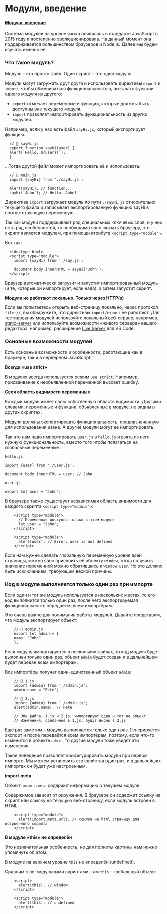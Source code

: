 # Модули, введение

#### [Модули, введение](https://learn.javascript.ru/modules-intro)

Система модулей на уровне языка появилась в стандарте JavaScript в 2015 году и постепенно эволюционировала. На данный
момент она поддерживается большинством браузеров и Node.js. Далее мы будем изучать именно её.

### Что такое модуль?

Модуль – это просто файл. Один скрипт – это один модуль.

Модули могут загружать друг друга и использовать директивы `export` и `import`, чтобы обмениваться функциональностью,
вызывать функции одного модуля из другого:

- `export` отмечает переменные и функции, которые должны быть доступны вне текущего модуля.
- `import` позволяет импортировать функциональность из других модулей.

Например, если у нас есть файл `sayHi.js`, который экспортирует функцию:

      // 📁 sayHi.js
      export function sayHi(user) {
      alert(`Hello, ${user}!`);
      }

…Тогда другой файл может импортировать её и использовать:

      // 📁 main.js
      import {sayHi} from './sayHi.js';
      
      alert(sayHi); // function...
      sayHi('John'); // Hello, John!

Директива `import` загружает модуль по пути `./sayHi.js` относительно текущего файла и записывает экспортированную
функцию sayHi в соответствующую переменную.

Так как модули поддерживают ряд специальных ключевых слов, и у них есть ряд особенностей, то необходимо явно сказать
браузеру, что скрипт является модулем, при помощи атрибута `<script type="module">`.

Вот так:

      <!doctype html>
      <script type="module">
        import {sayHi} from './say.js';
      
        document.body.innerHTML = sayHi('John');
      </script>

Браузер автоматически загрузит и запустит импортированный модуль (и те, которые он импортирует, если надо), а затем
запустит скрипт.

**Модули не работают локально. Только через HTTP(s)**

Если вы попытаетесь открыть веб-страницу локально, через протокол `file://`, вы обнаружите, что
директивы `import/export` не работают. Для тестирования модулей используйте локальный веб-сервер,
например, [static-server](https://www.npmjs.com/package/static-server#getting-started) или используйте возможности
«живого сервера» вашего редактора, например,
расширение [Live Server](https://marketplace.visualstudio.com/items?itemName=ritwickdey.LiveServer) для VS Code.

### Основные возможности модулей

Есть основные возможности и особенности, работающие как в браузере, так и в серверном JavaScript.

**Всегда «use strict»**

В модулях всегда используется режим `use strict`. Например, присваивание к необъявленной переменной вызовет ошибку.

**Своя область видимости переменных**

Каждый модуль имеет свою собственную область видимости. Другими словами, переменные и функции, объявленные в модуле, не
видны в других скриптах.

Модули должны экспортировать функциональность, предназначенную для использования извне. А другие модули могут её
импортировать.

Так что нам надо импортировать `user.js` в `hello.js` и взять из него нужную функциональность, вместо того чтобы
полагаться на глобальные переменные.

`hello.js`

    import {user} from './user.js';
    
    document.body.innerHTML = user; // John

`user.js`

    export let user = "John";

В браузере также существует независимая область видимости для каждого скрипта `<script type="module">`:

        <script type="module">
          // Переменная доступна только в этом модуле
          let user = "John";
        </script>
        
        <script type="module">
          alert(user); // Error: user is not defined
        </script>

Если нам нужно сделать глобальную переменную уровня всей страницы, можно явно присвоить её объекту `window`, тогда
получить значение переменной можно обратившись к `window.user`. Но это должно быть исключением, требующим веской
причины.

### Код в модуле выполняется только один раз при импорте

Если один и тот же модуль используется в нескольких местах, то его код выполнится только один раз, после чего
экспортируемая функциональность передаётся всем импортёрам.

Это очень важно для понимания работы модулей. Давайте представим, что модуль экспортирует объект:

        // 📁 admin.js
        export let admin = {
        name: "John"
        };

Если модуль импортируется в нескольких файлах, то код модуля будет выполнен только один раз, объект `admin` будет создан
и в дальнейшем будет передан всем импортёрам.

Все импортёры получат один-единственный объект `admin`:

        // 📁 1.js
        import {admin} from './admin.js';
        admin.name = "Pete";
        
        // 📁 2.js
        import {admin} from './admin.js';
        alert(admin.name); // Pete
        
        // Оба файла, 1.js и 2.js, импортируют один и тот же объект
        // Изменения, сделанные в 1.js, будут видны в 2.js

Ещё раз заметим – модуль выполняется только один раз. Генерируется экспорт и после передаётся всем импортёрам, поэтому,
если что-то изменится в объекте `admin`, то другие модули тоже увидят эти изменения.

Такое поведение позволяет конфигурировать модули при первом импорте. Мы можем установить его свойства один раз, и в
дальнейших импортах он будет уже настроенным.

**import.meta**

Объект `import.meta` содержит информацию о текущем модуле.

Содержимое зависит от окружения. В браузере он содержит ссылку на скрипт или ссылку на текущую веб-страницу, если модуль
встроен в HTML:

        <script type="module">
          alert(import.meta.url); // ссылка на html страницу для встроенного скрипта
        </script>

**В модуле «this» не определён**

Это незначительная особенность, но для полноты картины нам нужно упомянуть об этом.

В модуле на верхнем уровне `this` не определён (undefined).

Сравним с не-модульными скриптами, там `this` – глобальный объект:

        <script>
          alert(this); // window
        </script>
        
        <script type="module">
          alert(this); // undefined
        </script>

